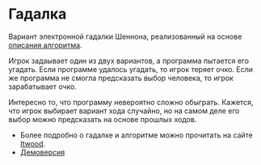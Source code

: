 # Гадалка

Вариант электронной гадалки Шеннона, реализованный на основе 
[описания алгоритма](https://sites.google.com/site/ltwood/projects/heshby/algorithm).

Игрок задаывает один из двух вариантов, а программа пытается его угадать. 
Если программе удалось угадать, то игрок теряет очко. 
Если же программа не смогла предсказать выбор человека, то игрок зарабатывает очко.

Интересно то, что программу невероятно сложно обыграть. Кажется, что игрок выбирает вариант хода случайно,
но на самом деле его выбор можно предсказать на основе прошлых ходов.

* Более подробно о гадалке и алгоритме можно прочитать 
на сайте [ltwood](https://sites.google.com/site/ltwood/projects/heshby).
* [Демоверсия](http://vakhrushev.me/projects/predictor/)
